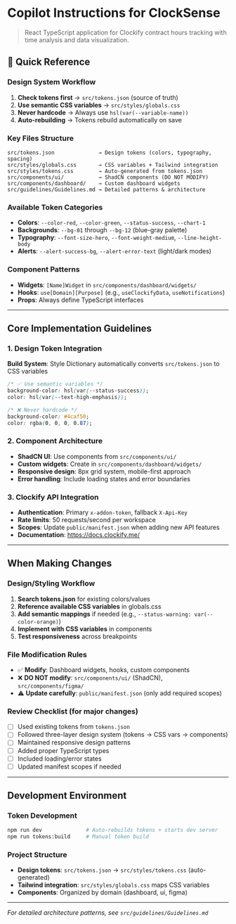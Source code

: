# Copilot Instructions for ClockSense

> React TypeScript application for Clockify contract hours tracking with time analysis and data visualization.

## 🚀 Quick Reference

### Design System Workflow

1. **Check tokens first** → `src/tokens.json` (source of truth)
2. **Use semantic CSS variables** → `src/styles/globals.css`
3. **Never hardcode** → Always use `hsl(var(--variable-name))`
4. **Auto-rebuilding** → Tokens rebuild automatically on save

### Key Files Structure

```
src/tokens.json              → Design tokens (colors, typography, spacing)
src/styles/globals.css       → CSS variables + Tailwind integration
src/styles/tokens.css        → Auto-generated from tokens.json
src/components/ui/           → ShadCN components (DO NOT MODIFY)
src/components/dashboard/    → Custom dashboard widgets
src/guidelines/Guidelines.md → Detailed patterns & architecture
```

### Available Token Categories

- **Colors**: `--color-red`, `--color-green`, `--status-success`, `--chart-1`
- **Backgrounds**: `--bg-01` through `--bg-12` (blue-gray palette)
- **Typography**: `--font-size-hero`, `--font-weight-medium`, `--line-height-body`
- **Alerts**: `--alert-success-bg`, `--alert-error-text` (light/dark modes)

### Component Patterns

- **Widgets**: `[Name]Widget` in `src/components/dashboard/widgets/`
- **Hooks**: `use[Domain][Purpose]` (e.g., `useClockifyData`, `useNotifications`)
- **Props**: Always define TypeScript interfaces

---

## Core Implementation Guidelines

### 1. Design Token Integration

**Build System**: Style Dictionary automatically converts `src/tokens.json` to CSS variables

```css
/* ✅ Use semantic variables */
background-color: hsl(var(--status-success));
color: hsl(var(--text-high-emphasis));

/* ❌ Never hardcode */
background-color: #4caf50;
color: rgba(0, 0, 0, 0.87);
```

### 2. Component Architecture

- **ShadCN UI**: Use components from `src/components/ui/`
- **Custom widgets**: Create in `src/components/dashboard/widgets/`
- **Responsive design**: 8px grid system, mobile-first approach
- **Error handling**: Include loading states and error boundaries

### 3. Clockify API Integration

- **Authentication**: Primary `x-addon-token`, fallback `X-Api-Key`
- **Rate limits**: 50 requests/second per workspace
- **Scopes**: Update `public/manifest.json` when adding new API features
- **Documentation**: https://docs.clockify.me/

---

## When Making Changes

### Design/Styling Workflow

1. **Search tokens.json** for existing colors/values
2. **Reference available CSS variables** in globals.css
3. **Add semantic mappings** if needed (e.g., `--status-warning: var(--color-orange)`)
4. **Implement with CSS variables** in components
5. **Test responsiveness** across breakpoints

### File Modification Rules

- ✅ **Modify**: Dashboard widgets, hooks, custom components
- ❌ **DO NOT modify**: `src/components/ui/` (ShadCN), `src/components/figma/`
- ⚠️ **Update carefully**: `public/manifest.json` (only add required scopes)

### Review Checklist (for major changes)

- [ ] Used existing tokens from `tokens.json`
- [ ] Followed three-layer design system (tokens → CSS vars → components)
- [ ] Maintained responsive design patterns
- [ ] Added proper TypeScript types
- [ ] Included loading/error states
- [ ] Updated manifest scopes if needed

---

## Development Environment

### Token Development

```bash
npm run dev              # Auto-rebuilds tokens + starts dev server
npm run tokens:build     # Manual token build
```

### Project Structure

- **Design tokens**: `src/tokens.json` → `src/styles/tokens.css` (auto-generated)
- **Tailwind integration**: `src/styles/globals.css` maps CSS variables
- **Components**: Organized by domain (dashboard, ui, figma)

---

_For detailed architecture patterns, see `src/guidelines/Guidelines.md`_
